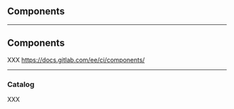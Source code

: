 <!-- .slide: id="gitlab_components" class="vertical-center" -->

<i class="fa-duotone fa-box-open-full fa-8x fa-duotone-colors" style="float: right; color: grey;"></i>

## Components

---

## Components

XXX https://docs.gitlab.com/ee/ci/components/

---

### Catalog

XXX